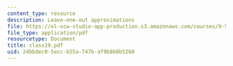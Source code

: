 ```yaml
---
content_type: resource
description: Leave-one-out approximations
file: https://ol-ocw-studio-app-production.s3.amazonaws.com/courses/9-520-statistical-learning-theory-and-applications-spring-2003/24bbdec05eccb55a747baf9b868b5260_class19.pdf
file_type: application/pdf
resourcetype: Document
title: class19.pdf
uid: 24bbdec0-5ecc-b55a-747b-af9b868b5260
---
```

